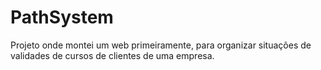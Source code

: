 # PathSystem
Projeto onde montei um web primeiramente, para organizar situações de validades de cursos de clientes de uma empresa.
